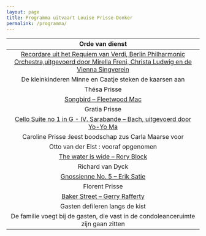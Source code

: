 ```yaml
---
layout: page
title: Programma uitvaart Louise Prisse-Donker
permalink: /programma/
---
```

| Orde van dienst |
| :-: |
| [Recordare uit het Requiem van Verdi, Berlin Philharmonic Orchestra,uitgevoerd door Mirella Freni, Christa Ludwig en de Vienna Singverein](https://prisse.net/muziekmama/recordare.mp3) |
| De kleinkinderen Minne en Caatje steken de kaarsen aan |
| Thésa Prisse |
| [Songbird – Fleetwood Mac](https://prisse.net/muziekmama/songbird.mp3)|
| Gratia Prisse |  
| [Cello Suite no 1 in G - IV. Sarabande – Bach, uitgevoerd door Yo-Yo Ma](https://prisse.net/muziekmama/sarabande.mp3)|
| Caroline Prisse :leest boodschap zus Carla Maarse voor |
| Otto van der Elst : vooraf opgenomen |
|[The water is wide – Rory Block](https://prisse.net/muziekmama/thewateriswide.mp3)|
| Richard van Dyck|
|[Gnossienne No. 5 – Erik Satie](https://prisse.net/muziekmama/satie_05.mp3)|
| Florent Prisse|
| [Baker Street – Gerry Rafferty](https://prisse.net/muziekmama/bakerstreet.mp3)|
| Gasten defileren langs de kist |
| De familie voegt bij de gasten, die vast in de condoleanceruimte zijn gaan zitten |
